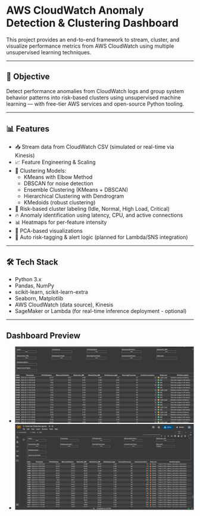 # AWS CloudWatch Anomaly Detection & Clustering Dashboard

This project provides an end-to-end framework to stream, cluster, and visualize performance metrics from AWS CloudWatch using multiple unsupervised learning techniques.

---

## 📌 Objective

Detect performance anomalies from CloudWatch logs and group system behavior patterns into risk-based clusters using unsupervised machine learning — with free-tier AWS services and open-source Python tooling.

---

## 📊 Features

- 📥 Stream data from CloudWatch CSV (simulated or real-time via Kinesis)
- 📈 Feature Engineering & Scaling
- 🤖 Clustering Models:
  - KMeans with Elbow Method
  - DBSCAN for noise detection
  - Ensemble Clustering (KMeans + DBSCAN)
  - Hierarchical Clustering with Dendrogram
  - KMedoids (robust clustering)
- 🧠 Risk-based cluster labeling (Idle, Normal, High Load, Critical)
- 🔥 Anomaly identification using latency, CPU, and active connections
- 📊 Heatmaps for per-feature intensity
- 🧬 PCA-based visualizations
- 📌 Auto risk-tagging & alert logic (planned for Lambda/SNS integration)

---

## 🛠️ Tech Stack

- Python 3.x
- Pandas, NumPy
- scikit-learn, scikit-learn-extra
- Seaborn, Matplotlib
- AWS CloudWatch (data source), Kinesis
- SageMaker or Lambda (for real-time inference deployment - optional)

---

## Dashboard Preview

- ![Dashboard Screenshot 1](dash1.png)
- ![Dashboard Screenshot 2](dash2.png)
